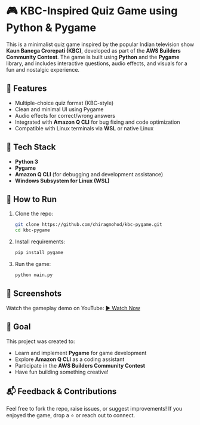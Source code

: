 # 🎮 KBC-Inspired Quiz Game using Python & Pygame

This is a minimalist quiz game inspired by the popular Indian television show **Kaun Banega Crorepati (KBC)**, developed as part of the **AWS Builders Community Contest**. The game is built using **Python** and the **Pygame** library, and includes interactive questions, audio effects, and visuals for a fun and nostalgic experience.

## 🚀 Features

- Multiple-choice quiz format (KBC-style)
- Clean and minimal UI using Pygame
- Audio effects for correct/wrong answers
- Integrated with **Amazon Q CLI** for bug fixing and code optimization
- Compatible with Linux terminals via **WSL** or native Linux

## 🧠 Tech Stack

- **Python 3**
- **Pygame**
- **Amazon Q CLI** (for debugging and development assistance)
- **Windows Subsystem for Linux (WSL)**

## 📆 How to Run

1. Clone the repo:
   ```bash
   git clone https://github.com/chiragmohod/kbc-pygame.git
   cd kbc-pygame
   ```

2. Install requirements:
   ```bash
   pip install pygame
   ```

3. Run the game:
   ```bash
   python main.py
   ```

## 📸 Screenshots

Watch the gameplay demo on YouTube: [▶️ Watch Now](https://youtu.be/rUypHVfb2ts)

## 🎯 Goal

This project was created to:
- Learn and implement **Pygame** for game development
- Explore **Amazon Q CLI** as a coding assistant
- Participate in the **AWS Builders Community Contest**
- Have fun building something creative!

## 📬 Feedback & Contributions

Feel free to fork the repo, raise issues, or suggest improvements! If you enjoyed the game, drop a ⭐️ or reach out to connect.
